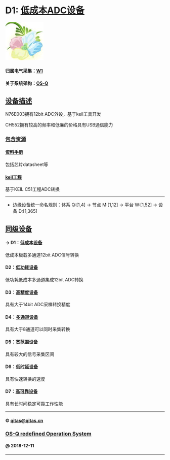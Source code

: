 ﻿# D1: [低成本ADC设备](https://github.com/OS-Q/D1) 

[![sites](OS-Q/OS-Q.png)](http://www.OS-Q.com)

#### 归属电气采集：[W1](https://github.com/OS-Q/W1)

#### 关于系统架构：[OS-Q](https://github.com/OS-Q/OS-Q)

## [设备描述](https://github.com/OS-Q/D1/wiki) 

N76E003拥有12bit ADC外设，基于keil工具开发

CH552拥有较高的频率和低廉的价格具有USB通信能力

### [包含资源](https://github.com/OS-Q/D1/wiki) 

#### [资料手册](docs/)

包括芯片datasheet等

#### [keil工程](project/)

基于KEIL C51工程ADC转换

---

- 边缘设备统一命名规则：体系 Q:[1,4] -> 节点 M:[1,12] -> 平台 W:[1,52] -> 设备 D:[1,365]

## [同级设备](https://github.com/OS-Q/W1/wiki)

#### -> D1：[低成本设备](https://github.com/OS-Q/D1)

低成本板载多通道12bit ADC信号转换

#### D2：[低功耗设备](https://github.com/OS-Q/D2)

低功耗低成本多通道集成12bit ADC转换

#### D3：[高精度设备](https://github.com/OS-Q/D3)

具有大于14bit ADC采样转换精度

#### D4：[多通道设备](https://github.com/OS-Q/D4)

具有大于8通道可以同时采集转换

#### D5：[宽范围设备](https://github.com/OS-Q/D5)

具有较大的信号采集区间

#### D6：[低时延设备](https://github.com/OS-Q/D6)

具有快速转换的速度

#### D7：[高可靠设备](https://github.com/OS-Q/D7)

具有长时间稳定可靠工作性能

---

####  © qitas@qitas.cn
###  [OS-Q redefined Operation System](http://www.OS-Q.com)
####  @ 2018-12-11

---